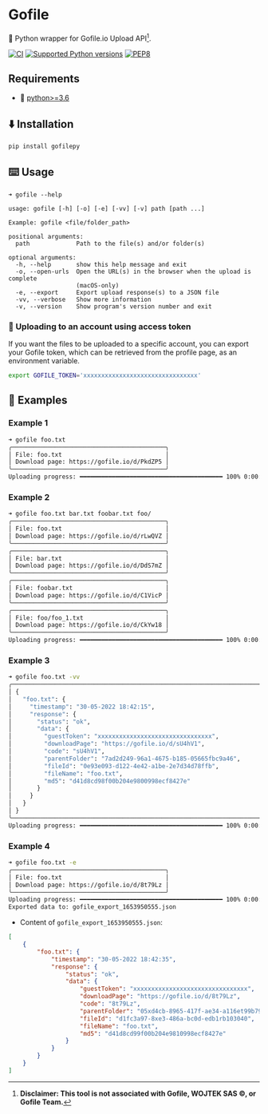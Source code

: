 # Gofile

🚀 Python wrapper for Gofile.io Upload API[^1].

[![CI](https://github.com/Alyetama/Gofile/actions/workflows/poetry-build.yml/badge.svg)](https://github.com/Alyetama/Gofile/actions/workflows/poetry-build.yml) [![Supported Python versions](https://img.shields.io/badge/Python-%3E=3.6-blue.svg)](https://www.python.org/downloads/) [![PEP8](https://img.shields.io/badge/Code%20style-PEP%208-orange.svg)](https://www.python.org/dev/peps/pep-0008/) 


## Requirements
- 🐍 [python>=3.6](https://www.python.org/downloads/)


## ⬇️ Installation

```sh
pip install gofilepy
```


## ⌨️ Usage

```
➜ gofile --help

usage: gofile [-h] [-o] [-e] [-vv] [-v] path [path ...]

Example: gofile <file/folder_path>

positional arguments:
  path             Path to the file(s) and/or folder(s)

optional arguments:
  -h, --help       show this help message and exit
  -o, --open-urls  Open the URL(s) in the browser when the upload is complete
                   (macOS-only)
  -e, --export     Export upload response(s) to a JSON file
  -vv, --verbose   Show more information
  -v, --version    Show program's version number and exit
```

### 🔑 Uploading to an account using access token

If you want the files to be uploaded to a specific account, you can export your Gofile token, which can be retrieved from the profile page, as an environment variable.

```sh
export GOFILE_TOKEN='xxxxxxxxxxxxxxxxxxxxxxxxxxxxxxxx'
```


## 📕 Examples

### Example 1
```sh
➜ gofile foo.txt
╭───────────────────────────────────────────╮
│ File: foo.txt                             │
│ Download page: https://gofile.io/d/PkdZP5 │
╰───────────────────────────────────────────╯
Uploading progress: ━━━━━━━━━━━━━━━━━━━━━━━━━━━━━━━━━━━━━━━━ 100% 0:00:00
```

### Example 2
```bash
➜ gofile foo.txt bar.txt foobar.txt foo/
╭───────────────────────────────────────────╮
│ File: foo.txt                             │
│ Download page: https://gofile.io/d/rLwQVZ │
╰───────────────────────────────────────────╯
╭───────────────────────────────────────────╮
│ File: bar.txt                             │
│ Download page: https://gofile.io/d/DdS7mZ │
╰───────────────────────────────────────────╯
╭───────────────────────────────────────────╮
│ File: foobar.txt                          │
│ Download page: https://gofile.io/d/C1VicP │
╰───────────────────────────────────────────╯
╭───────────────────────────────────────────╮
│ File: foo/foo_1.txt                       │
│ Download page: https://gofile.io/d/CkYw18 │
╰───────────────────────────────────────────╯
Uploading progress: ━━━━━━━━━━━━━━━━━━━━━━━━━━━━━━━━━━━━━━━━ 100% 0:00:00
```

### Example 3
```sh
➜ gofile foo.txt -vv
╭──────────────────────────────────────────────────────────────────────────────╮
│ {                                                                            │
│   "foo.txt": {                                                               │
│     "timestamp": "30-05-2022 18:42:15",                                      │
│     "response": {                                                            │
│       "status": "ok",                                                        │
│       "data": {                                                              │
│         "guestToken": "xxxxxxxxxxxxxxxxxxxxxxxxxxxxxxxx",                    │
│         "downloadPage": "https://gofile.io/d/sU4hV1",                        │
│         "code": "sU4hV1",                                                    │
│         "parentFolder": "7ad2d249-96a1-4675-b185-05665fbc9a46",              │
│         "fileId": "0e93e093-d122-4e42-a1be-2e7d34d78ffb",                    │
│         "fileName": "foo.txt",                                               │
│         "md5": "d41d8cd98f00b204e9800998ecf8427e"                            │
│       }                                                                      │
│     }                                                                        │
│   }                                                                          │
│ }                                                                            │
╰──────────────────────────────────────────────────────────────────────────────╯
Uploading progress: ━━━━━━━━━━━━━━━━━━━━━━━━━━━━━━━━━━━━━━━━ 100% 0:00:00
```

### Example 4
```sh
➜ gofile foo.txt -e
╭───────────────────────────────────────────╮
│ File: foo.txt                             │
│ Download page: https://gofile.io/d/8t79Lz │
╰───────────────────────────────────────────╯
Uploading progress: ━━━━━━━━━━━━━━━━━━━━━━━━━━━━━━━━━━━━━━━━ 100% 0:00:00
Exported data to: gofile_export_1653950555.json
```

- Content of `gofile_export_1653950555.json`:

```json
[
    {
        "foo.txt": {
            "timestamp": "30-05-2022 18:42:35",
            "response": {
                "status": "ok",
                "data": {
                    "guestToken": "xxxxxxxxxxxxxxxxxxxxxxxxxxxxxxxx",
                    "downloadPage": "https://gofile.io/d/8t79Lz",
                    "code": "8t79Lz",
                    "parentFolder": "05xd4cb-8965-417f-ae34-a116et99b798",
                    "fileId": "d1fc3a97-8xe3-486a-bc0d-edb1rb103040",
                    "fileName": "foo.txt",
                    "md5": "d41d8cd99f00b204e9810998ecf8427e"
                }
            }
        }
    }
]
```

[^1]: **Disclaimer: This tool is not associated with Gofile, WOJTEK SAS ©, or Gofile Team.**
